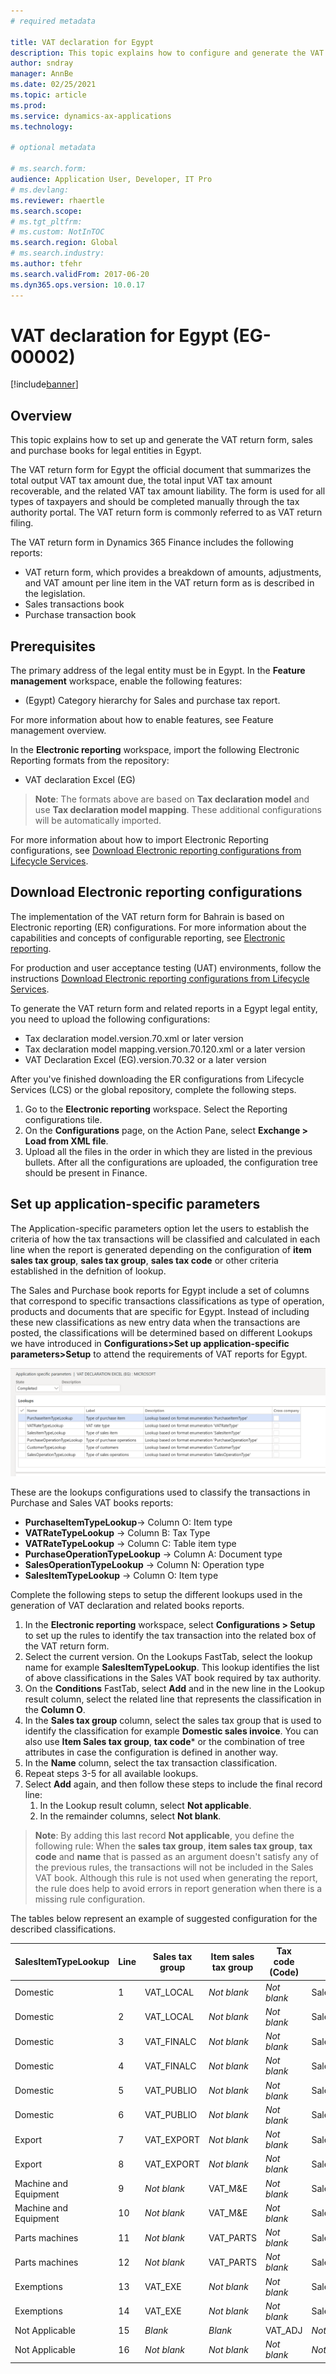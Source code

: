 ```yaml
---
# required metadata

title: VAT declaration for Egypt
description: This topic explains how to configure and generate the VAT return form for Egypt.
author: sndray
manager: AnnBe
ms.date: 02/25/2021
ms.topic: article
ms.prod:
ms.service: dynamics-ax-applications
ms.technology: 

# optional metadata

# ms.search.form:
audience: Application User, Developer, IT Pro
# ms.devlang: 
ms.reviewer: rhaertle
ms.search.scope:
# ms.tgt_pltfrm: 
# ms.custom: NotInTOC
ms.search.region: Global
# ms.search.industry:
ms.author: tfehr
ms.search.validFrom: 2017-06-20
ms.dyn365.ops.version: 10.0.17
---
```


#  VAT declaration for Egypt (EG-00002)

[!include[banner](../includes/banner.md)]

## Overview
This topic explains how to set up and generate the VAT return form, sales and purchase books for legal entities in Egypt.

The VAT return form for Egypt the official document that summarizes the total output VAT tax amount due, the total input VAT tax amount recoverable, and the related VAT tax amount liability. The form is used for all types of taxpayers and should be completed manually through the tax authority portal. The VAT return form is commonly referred to as VAT return filing.

The VAT return form in Dynamics 365 Finance includes the following reports:

- VAT return form, which provides a breakdown of amounts, adjustments, and VAT amount per line item in the VAT return form as is described in the legislation.
- Sales transactions book
- Purchase transaction book

## Prerequisites
The primary address of the legal entity must be in Egypt.
In the **Feature management** workspace, enable the following features:

- (Egypt) Category hierarchy for Sales and purchase tax report.

For more information about how to enable features, see Feature management overview.

In the **Electronic reporting** workspace, import the following Electronic Reporting formats from the repository:

- VAT declaration Excel (EG)

> **Note**: The formats above are based on **Tax declaration model** and use **Tax declaration model mapping**. These additional configurations will be automatically imported.

For more information about how to import Electronic Reporting configurations, see [Download Electronic reporting configurations from Lifecycle Services](../../fin-ops-core/dev-itpro/analytics/download-electronic-reporting-configuration-lcs.md).

## Download Electronic reporting configurations

The implementation of the VAT return form for Bahrain is based on Electronic reporting (ER) configurations. For more information about the capabilities and concepts of configurable reporting, see [Electronic reporting](../../fin-ops-core/dev-itpro/analytics/general-electronic-reporting.md).

For production and user acceptance testing (UAT) environments, follow the instructions [Download Electronic reporting configurations from Lifecycle Services](../../fin-ops-core/dev-itpro/analytics/download-electronic-reporting-configuration-lcs.md).

To generate the VAT return form and related reports in a Egypt legal entity, you need to upload the following configurations:

- Tax declaration model.version.70.xml or later version
- Tax declaration model mapping.version.70.120.xml or a later version
- VAT Declaration Excel (EG).version.70.32  or a later version

After you've finished downloading the ER configurations from Lifecycle Services (LCS) or the global repository, complete the following steps.

1. Go to the **Electronic reporting** workspace. Select the Reporting configurations tile.
1. On the **Configurations** page, on the Action Pane, select **Exchange > Load from XML file**.
1. Upload all the files in the order in which they are listed in the previous bullets. After all the configurations are uploaded, the configuration tree should be present in Finance.

## Set up application-specific parameters

The Application-specific parameters option let the users to establish the criteria of how the tax transactions will be classified and calculated in each line  when the report is generated depending on the configuration of **item sales tax group**, **sales tax group**, **sales tax code** or other criteria established in the defnition of lookup.

The Sales and Purchase book reports for Egypt include a set of columns that correspond to specific transactions classifications as type of operation, products and documents that are specific for Egypt. Instead of including these new classifications as new entry data when the transactions are posted, the classifications will be determined based on different Lookups we have introduced in **Configurations>Set up application-specific parameters>Setup** to attend the requirements of VAT reports for Egypt. 

![Declaration form](media/egypt-vat-declaration-setup1.png)

These are the lookups configurations used to classify the transactions in Purchase and  Sales VAT books reports:

- **PurchaseItemTypeLookup**-> Column O: Item type
- **VATRateTypeLookup** -> Column B: Tax Type
- **VATRateTypeLookup** -> Column C: Table item type
- **PurchaseOperationTypeLookup** -> Column A: Document type
- **SalesOperationTypeLookup** -> Column N: Operation type
- **SalesItemTypeLookup** -> Column O: Item type

Complete the following steps to setup the different lookups used in the generation of VAT declaration and related books reports. 

1. In the **Electronic reporting** workspace, select **Configurations > Setup** to set up the rules to identify the tax transaction into the related box of the VAT return form.
1. Select the current version. On the Lookups FastTab, select the lookup name for example **SalesItemTypeLookup**. This lookup identifies the list of above classifications in the Sales VAT book required by tax authority.
1. On the **Conditions** FastTab, select **Add** and in the new line in the Lookup result column, select the related line that represents the classification in the **Column O**.
1. In the **Sales tax group** column, select the sales tax group  that is used to identify the classification for example **Domestic sales invoice**. You can also use **Item Sales tax group**, **tax code*** or the combination of tree attributes in case the configuration is defined in another way. 
1. In the **Name** column, select the tax transaction classification.
1. Repeat steps 3-5 for all available lookups.
1. Select **Add** again, and then follow these steps to include the final record line:
   1. In the Lookup result column, select **Not applicable**. 
   1. In the remainder columns, select **Not blank**. 

> **Note**: By adding this last record **Not applicable**, you define the following rule: When the **sales tax group**, **item sales tax group**, **tax code** and **name** that is passed as an argument doesn't satisfy any of the previous rules, the transactions will not be included in the Sales VAT book. Although this rule is not used when generating the report, the rule does help to avoid errors in report generation when there is a missing rule configuration.

The tables below represent an example of suggested configuration for the described classifications. 

|SalesItemTypeLookup    | Line | Sales tax   group  | Item sales tax   group  | Tax code (Code) | Name                  |
|-----------------------|------|--------------------|-------------------------|-----------------|-----------------------|
| Domestic              | 1    | VAT_LOCAL          | *Not blank*             | *Not blank*     | Sales                 |
| Domestic              | 2    | VAT_LOCAL          | *Not blank*             | *Not blank*     | SalesCreditNote       |
| Domestic              | 3    | VAT_FINALC         | *Not blank*             | *Not blank*     | Sales                 |
| Domestic              | 4    | VAT_FINALC         | *Not blank*             | *Not blank*     | SalesCreditNote       |
| Domestic              | 5    | VAT_PUBLIO         | *Not blank*             | *Not blank*     | Sales                 |
| Domestic              | 6    | VAT_PUBLIO         | *Not blank*             | *Not blank*     | SalesCreditNote       |
| Export                | 7    | VAT_EXPORT         | *Not blank*             | *Not blank*     | Sales                 |
| Export                | 8    | VAT_EXPORT         | *Not blank*             | *Not blank*     | SalesCreditNote       |
| Machine and Equipment | 9    | *Not blank*        | VAT_M&E                 | *Not blank*     | Sales                 |
| Machine and Equipment | 10   | *Not blank*        | VAT_M&E                 | *Not blank*     | SalesCreditNote       |
| Parts machines        | 11   | *Not blank*        | VAT_PARTS               | *Not blank*     | Sales                 |
| Parts machines        | 12   | *Not blank*        | VAT_PARTS               | *Not blank*     | SalesCreditNote       |
| Exemptions            | 13   | VAT_EXE            | *Not   blank*           | *Not blank*     | SaleExempt            |
| Exemptions            | 14   | VAT_EXE            | *Not   blank*           | *Not blank*     | SalesExemptCreditNote |
| Not Applicable        | 15   | *Blank*            | *Blank*                 | VAT_ADJ         | *Not blank*           |
| Not Applicable        | 16   | *Not blank*        | *Not blank*             | *Not blank*     | *Not blank*           |








